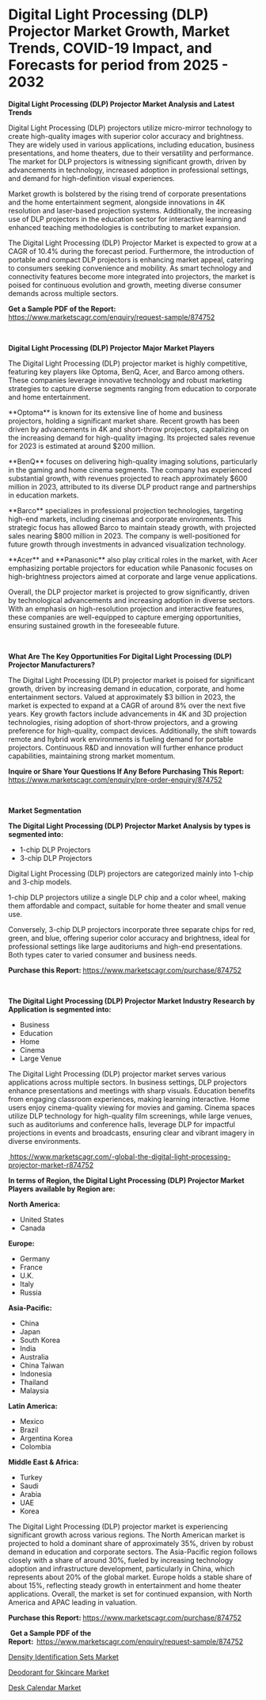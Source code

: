 <p><h1>Digital Light Processing (DLP) Projector Market Growth, Market Trends, COVID-19 Impact, and Forecasts for period from 2025 - 2032</h1></p><p><strong>Digital Light Processing (DLP) Projector Market Analysis and Latest Trends</strong></p>
<p><p>Digital Light Processing (DLP) projectors utilize micro-mirror technology to create high-quality images with superior color accuracy and brightness. They are widely used in various applications, including education, business presentations, and home theaters, due to their versatility and performance. The market for DLP projectors is witnessing significant growth, driven by advancements in technology, increased adoption in professional settings, and demand for high-definition visual experiences.</p><p>Market growth is bolstered by the rising trend of corporate presentations and the home entertainment segment, alongside innovations in 4K resolution and laser-based projection systems. Additionally, the increasing use of DLP projectors in the education sector for interactive learning and enhanced teaching methodologies is contributing to market expansion.</p><p>The Digital Light Processing (DLP) Projector Market is expected to grow at a CAGR of 10.4% during the forecast period. Furthermore, the introduction of portable and compact DLP projectors is enhancing market appeal, catering to consumers seeking convenience and mobility. As smart technology and connectivity features become more integrated into projectors, the market is poised for continuous evolution and growth, meeting diverse consumer demands across multiple sectors.</p></p>
<p><strong>Get a Sample PDF of the Report:&nbsp;</strong> <a href="https://www.marketscagr.com/enquiry/request-sample/874752?utm_campaign=1869&utm_medium=2&utm_source=Github&utm_content=ia&utm_term=21032025&utm_id=digital-light-processing-dlp-projector">https://www.marketscagr.com/enquiry/request-sample/874752</a></p>
<p>&nbsp;</p>
<p><strong>Digital Light Processing (DLP) Projector Major Market Players</strong></p>
<p><p>The Digital Light Processing (DLP) projector market is highly competitive, featuring key players like Optoma, BenQ, Acer, and Barco among others. These companies leverage innovative technology and robust marketing strategies to capture diverse segments ranging from education to corporate and home entertainment.</p><p>**Optoma** is known for its extensive line of home and business projectors, holding a significant market share. Recent growth has been driven by advancements in 4K and short-throw projectors, capitalizing on the increasing demand for high-quality imaging. Its projected sales revenue for 2023 is estimated at around $200 million.</p><p>**BenQ** focuses on delivering high-quality imaging solutions, particularly in the gaming and home cinema segments. The company has experienced substantial growth, with revenues projected to reach approximately $600 million in 2023, attributed to its diverse DLP product range and partnerships in education markets.</p><p>**Barco** specializes in professional projection technologies, targeting high-end markets, including cinemas and corporate environments. This strategic focus has allowed Barco to maintain steady growth, with projected sales nearing $800 million in 2023. The company is well-positioned for future growth through investments in advanced visualization technology.</p><p>**Acer** and **Panasonic** also play critical roles in the market, with Acer emphasizing portable projectors for education while Panasonic focuses on high-brightness projectors aimed at corporate and large venue applications.</p><p>Overall, the DLP projector market is projected to grow significantly, driven by technological advancements and increasing adoption in diverse sectors. With an emphasis on high-resolution projection and interactive features, these companies are well-equipped to capture emerging opportunities, ensuring sustained growth in the foreseeable future.</p></p>
<p>&nbsp;</p>
<p><strong>What Are The Key Opportunities For Digital Light Processing (DLP) Projector Manufacturers?</strong></p>
<p><p>The Digital Light Processing (DLP) projector market is poised for significant growth, driven by increasing demand in education, corporate, and home entertainment sectors. Valued at approximately $3 billion in 2023, the market is expected to expand at a CAGR of around 8% over the next five years. Key growth factors include advancements in 4K and 3D projection technologies, rising adoption of short-throw projectors, and a growing preference for high-quality, compact devices. Additionally, the shift towards remote and hybrid work environments is fueling demand for portable projectors. Continuous R&D and innovation will further enhance product capabilities, maintaining strong market momentum.</p></p>
<p><strong>Inquire or Share Your Questions If Any Before Purchasing This Report:</strong> <a href="https://www.marketscagr.com/enquiry/pre-order-enquiry/874752?utm_campaign=1869&utm_medium=2&utm_source=Github&utm_content=ia&utm_term=21032025&utm_id=digital-light-processing-dlp-projector">https://www.marketscagr.com/enquiry/pre-order-enquiry/874752</a></p>
<p>&nbsp;</p>
<p><strong>Market Segmentation</strong></p>
<p><strong>The Digital Light Processing (DLP) Projector Market Analysis by types is segmented into:</strong></p>
<p><ul><li>1-chip DLP Projectors</li><li>3-chip DLP Projectors</li></ul></p>
<p><p>Digital Light Processing (DLP) projectors are categorized mainly into 1-chip and 3-chip models. </p><p>1-chip DLP projectors utilize a single DLP chip and a color wheel, making them affordable and compact, suitable for home theater and small venue use. </p><p>Conversely, 3-chip DLP projectors incorporate three separate chips for red, green, and blue, offering superior color accuracy and brightness, ideal for professional settings like large auditoriums and high-end presentations. Both types cater to varied consumer and business needs.</p></p>
<p><strong>Purchase this Report:&nbsp;</strong><a href="https://www.marketscagr.com/purchase/874752?utm_campaign=1869&utm_medium=2&utm_source=Github&utm_content=ia&utm_term=21032025&utm_id=digital-light-processing-dlp-projector">https://www.marketscagr.com/purchase/874752</a></p>
<p>&nbsp;</p>
<p><strong>The Digital Light Processing (DLP) Projector Market Industry Research by Application is segmented into:</strong></p>
<p><ul><li>Business</li><li>Education</li><li>Home</li><li>Cinema</li><li>Large Venue</li></ul></p>
<p><p>The Digital Light Processing (DLP) projector market serves various applications across multiple sectors. In business settings, DLP projectors enhance presentations and meetings with sharp visuals. Education benefits from engaging classroom experiences, making learning interactive. Home users enjoy cinema-quality viewing for movies and gaming. Cinema spaces utilize DLP technology for high-quality film screenings, while large venues, such as auditoriums and conference halls, leverage DLP for impactful projections in events and broadcasts, ensuring clear and vibrant imagery in diverse environments.</p></p>
<p><a href="https://www.marketscagr.com/-global-the-digital-light-processing-projector-market-r874752?utm_campaign=1869&utm_medium=2&utm_source=Github&utm_content=ia&utm_term=21032025&utm_id=digital-light-processing-dlp-projector">&nbsp;https://www.marketscagr.com/-global-the-digital-light-processing-projector-market-r874752</a></p>
<p><strong>In terms of Region, the Digital Light Processing (DLP) Projector Market Players available by Region are:</strong></p>
<p>
    <p> <strong> North America: </strong>
        <ul>
            <li>United States</li>
            <li>Canada</li>
        </ul>
        </p> 
    <p> <strong> Europe: </strong>
        <ul>
            <li>Germany</li>
            <li>France</li>
            <li>U.K.</li>
            <li>Italy</li>
            <li>Russia</li>
        </ul>
        </p> 
    <p> <strong> Asia-Pacific: </strong>
        <ul>
            <li>China</li>
            <li>Japan</li>
            <li>South Korea</li>
            <li>India</li>
            <li>Australia</li>
            <li>China Taiwan</li>
            <li>Indonesia</li>
            <li>Thailand</li>
            <li>Malaysia</li>
        </ul>
        </p> 
    <p> <strong> Latin America: </strong>
        <ul>
            <li>Mexico</li>
            <li>Brazil</li>
            <li>Argentina Korea</li>
            <li>Colombia</li>
        </ul>
        </p> 
    <p> <strong> Middle East & Africa: </strong>
        <ul>
            <li>Turkey</li>
            <li>Saudi</li>
            <li>Arabia</li>
            <li>UAE</li>
            <li>Korea</li>
        </ul>
    </p>
    </p>
<p><p>The Digital Light Processing (DLP) projector market is experiencing significant growth across various regions. The North American market is projected to hold a dominant share of approximately 35%, driven by robust demand in education and corporate sectors. The Asia-Pacific region follows closely with a share of around 30%, fueled by increasing technology adoption and infrastructure development, particularly in China, which represents about 20% of the global market. Europe holds a stable share of about 15%, reflecting steady growth in entertainment and home theater applications. Overall, the market is set for continued expansion, with North America and APAC leading in valuation.</p></p>
<p><strong>Purchase this Report: </strong><a href="https://www.marketscagr.com/purchase/874752?utm_campaign=1869&utm_medium=2&utm_source=Github&utm_content=ia&utm_term=21032025&utm_id=digital-light-processing-dlp-projector">https://www.marketscagr.com/purchase/874752</a></p>
<p>&nbsp;<strong>Get a Sample PDF of the Report:&nbsp;&nbsp;</strong><a href="https://www.marketscagr.com/enquiry/request-sample/874752?utm_campaign=1869&utm_medium=2&utm_source=Github&utm_content=ia&utm_term=21032025&utm_id=digital-light-processing-dlp-projector">https://www.marketscagr.com/enquiry/request-sample/874752</a></p>
<p><strong></strong></p>
<p><p><a href="https://github.com/ekerswenzlb0/Market-Research-Report-List-1/blob/main/density-identification-sets-market.md?utm_campaign=1869&utm_medium=2&utm_source=Github&utm_content=ia&utm_term=21032025&utm_id=digital-light-processing-dlp-projector">Density Identification Sets Market</a></p><p><a href="https://github.com/CliffMedina6/Market-Research-Report-List-7/blob/main/deodorant-for-skincare-market.md?utm_campaign=1869&utm_medium=2&utm_source=Github&utm_content=ia&utm_term=21032025&utm_id=digital-light-processing-dlp-projector">Deodorant for Skincare Market</a></p><p><a href="https://github.com/provorikovar/Market-Research-Report-List-7/blob/main/desk-calendar-market.md?utm_campaign=1869&utm_medium=2&utm_source=Github&utm_content=ia&utm_term=21032025&utm_id=digital-light-processing-dlp-projector">Desk Calendar Market</a></p></p>